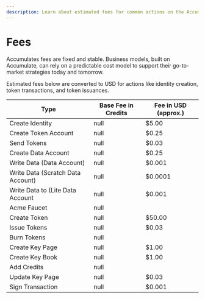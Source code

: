 ```yaml
---
description: Learn about estimated fees for common actions on the Accumulate Protocol.
---
```


# Fees

Accumulates fees are fixed and stable. Business models, built on Accumulate, can rely on a predictable cost model to support their go-to-market strategies today and tomorrow.

Estimated fees below are converted to USD for actions like identity creation, token transactions, and token issuances.

<table>
    <thead>
    <tr><th>Type</th><th data-type="number">Base Fee in Credits</th><th>Fee in USD (approx.)</th></tr></thead>
    <tbody>
        <tr><td>Create Identity</td><td>null</td><td>$5.00</td></tr>
        <tr><td>Create Token Account</td><td>null</td><td>$0.25</td></tr>
        <tr><td>Send Tokens</td><td>null</td><td>$0.03</td></tr>
        <tr><td>Create Data Account</td><td>null</td><td>$0.25</td></tr>
        <tr><td>Write Data (Data Account)</td><td>null</td><td>$0.001</td></tr>
        <tr><td>Write Data (Scratch Data Account)</td><td>null</td><td>$0.0001</td></tr>
        <tr><td>Write Data to (Lite Data Account</td><td>null</td><td>$0.001</td></tr>
        <tr><td>Acme Faucet</td><td>null</td><td></td></tr>
        <tr><td>Create Token</td><td>null</td><td>$50.00</td></tr>
        <tr><td>Issue Tokens</td><td>null</td><td>$0.03</td></tr>
        <tr><td>Burn Tokens</td><td>null</td><td></td></tr>
        <tr><td>Create Key Page</td><td>null</td><td>$1.00</td></tr>
        <tr><td>Create Key Book</td><td>null</td><td>$1.00</td></tr>
        <tr><td>Add Credits</td><td>null</td><td></td></tr>
        <tr><td>Update Key Page</td><td>null</td><td>$0.03</td></tr>
        <tr><td>Sign Transaction</td><td>null</td><td>$0.001</td></tr>
    </tbody>
</table>

